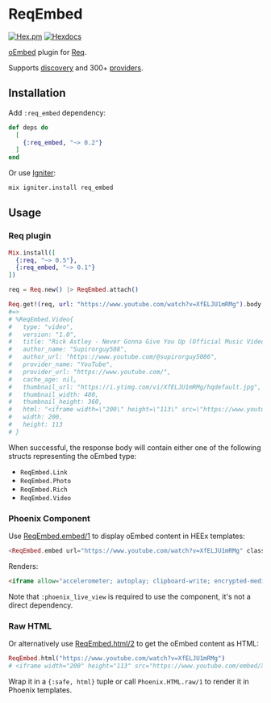 # ReqEmbed

[![Hex.pm](https://img.shields.io/hexpm/v/req_embed)](https://hex.pm/packages/req_embed)
[![Hexdocs](https://img.shields.io/badge/hexdocs-latest-blue.svg)](https://hexdocs.pm/req_embed)

<!-- MDOC -->

[oEmbed](https://oembed.com) plugin for [Req](https://hex.pm/packages/req).

Supports [discovery](https://oembed.com/#section4) and 300+ [providers](https://github.com/BeaconCMS/req_embed/blob/main/priv/providers.json).

## Installation

Add `:req_embed` dependency:

```elixir
def deps do
  [
    {:req_embed, "~> 0.2"}
  ]
end
```

Or use [Igniter](https://hexdocs.pm/igniter):

```sh
mix igniter.install req_embed
```

## Usage

### Req plugin

```elixir
Mix.install([
  {:req, "~> 0.5"},
  {:req_embed, "~> 0.1"}
])

req = Req.new() |> ReqEmbed.attach()

Req.get!(req, url: "https://www.youtube.com/watch?v=XfELJU1mRMg").body
#=>
# %ReqEmbed.Video{
#   type: "video",
#   version: "1.0",
#   title: "Rick Astley - Never Gonna Give You Up (Official Music Video)",
#   author_name: "Supirorguy508",
#   author_url: "https://www.youtube.com/@supirorguy5086",
#   provider_name: "YouTube",
#   provider_url: "https://www.youtube.com/",
#   cache_age: nil,
#   thumbnail_url: "https://i.ytimg.com/vi/XfELJU1mRMg/hqdefault.jpg",
#   thumbnail_width: 480,
#   thumbnail_height: 360,
#   html: "<iframe width=\"200\" height=\"113\" src=\"https://www.youtube.com/embed/XfELJU1mRMg?feature=oembed\" frameborder=\"0\" allow=\"accelerometer; autoplay; clipboard-write; encrypted-media; gyroscope; picture-in-picture; web-share\" referrerpolicy=\"strict-origin-when-cross-origin\" allowfullscreen title=\"Rick Astley - Never Gonna Give You Up (Official Music Video)\"></iframe>",
#   width: 200,
#   height: 113
# }
```

When successful, the response body will contain either one of the following structs representing the oEmbed type:

  - `ReqEmbed.Link`
  - `ReqEmbed.Photo`
  - `ReqEmbed.Rich`
  - `ReqEmbed.Video`

### Phoenix Component

Use [ReqEmbed.embed/1](https://hexdocs.pm/req_embed/ReqEmbed.html#req_embed/1) to display oEmbed content in HEEx templates:

```heex
<ReqEmbed.embed url="https://www.youtube.com/watch?v=XfELJU1mRMg" class="aspect-video" />
```

Renders:

```html
<iframe allow="accelerometer; autoplay; clipboard-write; encrypted-media; gyroscope; picture-in-picture; web-share" allowfullscreen="allowfullscreen" class="aspect-video" frameborder="0" referrerpolicy="strict-origin-when-cross-origin" src="https://www.youtube.com/embed/XfELJU1mRMg?feature=oembed" title="Rick Astley - Never Gonna Give You Up (Official Music Video)"></iframe>
```

Note that `:phoenix_live_view` is required to use the component, it's not a direct dependency.

### Raw HTML

Or alternatively use [ReqEmbed.html/2](https://hexdocs.pm/req_embed/ReqEmbed.html#html/2) to get the oEmbed content as HTML:

```elixir
ReqEmbed.html("https://www.youtube.com/watch?v=XfELJU1mRMg")
# <iframe width="200" height="113" src="https://www.youtube.com/embed/XfELJU1mRMg?feature=oembed" frameborder="0" allow="accelerometer; autoplay; clipboard-write; encrypted-media; gyroscope; picture-in-picture; web-share" referrerpolicy="strict-origin-when-cross-origin" allowfullscreen title="Rick Astley - Never Gonna Give You Up (Official Music Video)"></iframe>
```

Wrap it in a `{:safe, html}` tuple or call `Phoenix.HTML.raw/1` to render it in Phoenix templates.
